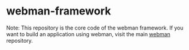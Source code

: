 # webman-framework
Note: This repository is the core code of the webman framework. If you want to build an application using webman, visit the main [webman](https://github.com/walkor/webman) repository.
